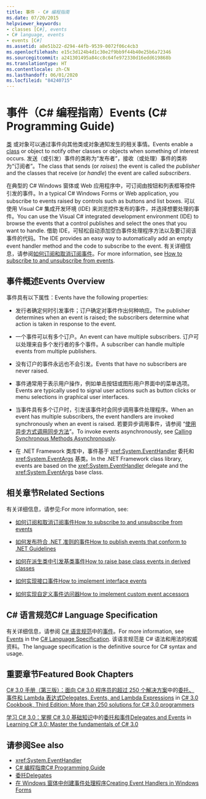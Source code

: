 ```yaml
---
title: 事件 - C# 编程指南
ms.date: 07/20/2015
helpviewer_keywords:
- classes [C#], events
- C# language, events
- events [C#]
ms.assetid: a8e51b22-d294-44fb-9539-0072f06c4cb3
ms.openlocfilehash: e15c3d124b4d1c30e2f9bb9f44b40e25b6a72346
ms.sourcegitcommit: a241301495a84cc8c64fe972330d16edd619868b
ms.translationtype: HT
ms.contentlocale: zh-CN
ms.lasthandoff: 06/01/2020
ms.locfileid: "84240715"
---
```

# <a name="events-c-programming-guide"></a><span data-ttu-id="d4037-102">事件（C# 编程指南）</span><span class="sxs-lookup"><span data-stu-id="d4037-102">Events (C# Programming Guide)</span></span>
<span data-ttu-id="d4037-103">[类](../../language-reference/keywords/class.md) 或对象可以通过事件向其他类或对象通知发生的相关事情。</span><span class="sxs-lookup"><span data-stu-id="d4037-103">Events enable a [class](../../language-reference/keywords/class.md) or object to notify other classes or objects when something of interest occurs.</span></span> <span data-ttu-id="d4037-104">发送（或引发）事件的类称为“发布者”，接收（或处理）事件的类称为“订阅者”。</span><span class="sxs-lookup"><span data-stu-id="d4037-104">The class that sends (or *raises*) the event is called the *publisher* and the classes that receive (or *handle*) the event are called *subscribers*.</span></span>  
  
<span data-ttu-id="d4037-105">在典型的 C# Windows 窗体或 Web 应用程序中，可订阅由按钮和列表框等控件引发的事件。</span><span class="sxs-lookup"><span data-stu-id="d4037-105">In a typical C# Windows Forms or Web application, you subscribe to events raised by controls such as buttons and list boxes.</span></span> <span data-ttu-id="d4037-106">可以使用 Visual C# 集成开发环境 (IDE) 来浏览控件发布的事件，并选择想要处理的事件。</span><span class="sxs-lookup"><span data-stu-id="d4037-106">You can use the Visual C# integrated development environment (IDE) to browse the events that a control publishes and select the ones that you want to handle.</span></span> <span data-ttu-id="d4037-107">借助 IDE，可轻松自动添加空白事件处理程序方法以及要订阅该事件的代码。</span><span class="sxs-lookup"><span data-stu-id="d4037-107">The IDE provides an easy way to automatically add an empty event handler method and the code to subscribe to the event.</span></span> <span data-ttu-id="d4037-108">有关详细信息，请参阅[如何订阅和取消订阅事件](./how-to-subscribe-to-and-unsubscribe-from-events.md)。</span><span class="sxs-lookup"><span data-stu-id="d4037-108">For more information, see [How to subscribe to and unsubscribe from events](./how-to-subscribe-to-and-unsubscribe-from-events.md).</span></span>
  
## <a name="events-overview"></a><span data-ttu-id="d4037-109">事件概述</span><span class="sxs-lookup"><span data-stu-id="d4037-109">Events Overview</span></span>  
 <span data-ttu-id="d4037-110">事件具有以下属性：</span><span class="sxs-lookup"><span data-stu-id="d4037-110">Events have the following properties:</span></span>  
  
- <span data-ttu-id="d4037-111">发行者确定何时引发事件；订户确定对事件作出何种响应。</span><span class="sxs-lookup"><span data-stu-id="d4037-111">The publisher determines when an event is raised; the subscribers determine what action is taken in response to the event.</span></span>  
  
- <span data-ttu-id="d4037-112">一个事件可以有多个订户。</span><span class="sxs-lookup"><span data-stu-id="d4037-112">An event can have multiple subscribers.</span></span> <span data-ttu-id="d4037-113">订户可以处理来自多个发行者的多个事件。</span><span class="sxs-lookup"><span data-stu-id="d4037-113">A subscriber can handle multiple events from multiple publishers.</span></span>  
  
- <span data-ttu-id="d4037-114">没有订户的事件永远也不会引发。</span><span class="sxs-lookup"><span data-stu-id="d4037-114">Events that have no subscribers are never raised.</span></span>  
  
- <span data-ttu-id="d4037-115">事件通常用于表示用户操作，例如单击按钮或图形用户界面中的菜单选项。</span><span class="sxs-lookup"><span data-stu-id="d4037-115">Events are typically used to signal user actions such as button clicks or menu selections in graphical user interfaces.</span></span>  
  
- <span data-ttu-id="d4037-116">当事件具有多个订户时，引发该事件时会同步调用事件处理程序。</span><span class="sxs-lookup"><span data-stu-id="d4037-116">When an event has multiple subscribers, the event handlers are invoked synchronously when an event is raised.</span></span> <span data-ttu-id="d4037-117">若要异步调用事件，请参阅 “[使用异步方式调用同步方法](../../../standard/asynchronous-programming-patterns/calling-synchronous-methods-asynchronously.md)”。</span><span class="sxs-lookup"><span data-stu-id="d4037-117">To invoke events asynchronously, see [Calling Synchronous Methods Asynchronously](../../../standard/asynchronous-programming-patterns/calling-synchronous-methods-asynchronously.md).</span></span>  
  
- <span data-ttu-id="d4037-118">在 .NET Framework 类库中，事件基于 <xref:System.EventHandler> 委托和 <xref:System.EventArgs> 基类。</span><span class="sxs-lookup"><span data-stu-id="d4037-118">In the .NET Framework class library, events are based on the <xref:System.EventHandler> delegate and the <xref:System.EventArgs> base class.</span></span>  
  
## <a name="related-sections"></a><span data-ttu-id="d4037-119">相关章节</span><span class="sxs-lookup"><span data-stu-id="d4037-119">Related Sections</span></span>  
 <span data-ttu-id="d4037-120">有关详细信息，请参见:</span><span class="sxs-lookup"><span data-stu-id="d4037-120">For more information, see:</span></span>  
  
- [<span data-ttu-id="d4037-121">如何订阅和取消订阅事件</span><span class="sxs-lookup"><span data-stu-id="d4037-121">How to subscribe to and unsubscribe from events</span></span>](./how-to-subscribe-to-and-unsubscribe-from-events.md)

- [<span data-ttu-id="d4037-122">如何发布符合 .NET 准则的事件</span><span class="sxs-lookup"><span data-stu-id="d4037-122">How to publish events that conform to .NET Guidelines</span></span>](./how-to-publish-events-that-conform-to-net-framework-guidelines.md)

- [<span data-ttu-id="d4037-123">如何在派生类中引发基类事件</span><span class="sxs-lookup"><span data-stu-id="d4037-123">How to raise base class events in derived classes</span></span>](./how-to-raise-base-class-events-in-derived-classes.md)

- [<span data-ttu-id="d4037-124">如何实现接口事件</span><span class="sxs-lookup"><span data-stu-id="d4037-124">How to implement interface events</span></span>](./how-to-implement-interface-events.md)

- [<span data-ttu-id="d4037-125">如何实现自定义事件访问器</span><span class="sxs-lookup"><span data-stu-id="d4037-125">How to implement custom event accessors</span></span>](./how-to-implement-custom-event-accessors.md)

## <a name="c-language-specification"></a><span data-ttu-id="d4037-126">C# 语言规范</span><span class="sxs-lookup"><span data-stu-id="d4037-126">C# Language Specification</span></span>  

<span data-ttu-id="d4037-127">有关详细信息，请参阅 [C# 语言规范](/dotnet/csharp/language-reference/language-specification/introduction)中的[事件](~/_csharplang/spec/classes.md#events)。</span><span class="sxs-lookup"><span data-stu-id="d4037-127">For more information, see [Events](~/_csharplang/spec/classes.md#events) in the [C# Language Specification](/dotnet/csharp/language-reference/language-specification/introduction).</span></span> <span data-ttu-id="d4037-128">该语言规范是 C# 语法和用法的权威资料。</span><span class="sxs-lookup"><span data-stu-id="d4037-128">The language specification is the definitive source for C# syntax and usage.</span></span>
  
## <a name="featured-book-chapters"></a><span data-ttu-id="d4037-129">重要章节</span><span class="sxs-lookup"><span data-stu-id="d4037-129">Featured Book Chapters</span></span>  
 <span data-ttu-id="d4037-130">[C# 3.0 手册（第三版）：面向 C# 3.0 程序员的超过 250 个解决方案](https://docs.microsoft.com/previous-versions/visualstudio/visual-studio-2008/ff518995%28v=orm.10%29)中的[委托、事件和 Lambda 表达式](https://docs.microsoft.com/previous-versions/visualstudio/visual-studio-2008/ff518994%28v=orm.10%29)</span><span class="sxs-lookup"><span data-stu-id="d4037-130">[Delegates, Events, and Lambda Expressions](https://docs.microsoft.com/previous-versions/visualstudio/visual-studio-2008/ff518994%28v=orm.10%29) in [C# 3.0 Cookbook, Third Edition: More than 250 solutions for C# 3.0 programmers](https://docs.microsoft.com/previous-versions/visualstudio/visual-studio-2008/ff518995%28v=orm.10%29)</span></span>  
  
 <span data-ttu-id="d4037-131">[学习 C# 3.0：掌握 C# 3.0 基础知识](https://docs.microsoft.com/previous-versions/visualstudio/visual-studio-2008/ff652493%28v=orm.10%29)中的[委托和事件](https://docs.microsoft.com/previous-versions/visualstudio/visual-studio-2008/ff652490%28v=orm.10%29)</span><span class="sxs-lookup"><span data-stu-id="d4037-131">[Delegates and Events](https://docs.microsoft.com/previous-versions/visualstudio/visual-studio-2008/ff652490%28v=orm.10%29) in [Learning C# 3.0: Master the fundamentals of C# 3.0](https://docs.microsoft.com/previous-versions/visualstudio/visual-studio-2008/ff652493%28v=orm.10%29)</span></span>  
  
## <a name="see-also"></a><span data-ttu-id="d4037-132">请参阅</span><span class="sxs-lookup"><span data-stu-id="d4037-132">See also</span></span>

- <xref:System.EventHandler>
- [<span data-ttu-id="d4037-133">C# 编程指南</span><span class="sxs-lookup"><span data-stu-id="d4037-133">C# Programming Guide</span></span>](../index.md)
- [<span data-ttu-id="d4037-134">委托</span><span class="sxs-lookup"><span data-stu-id="d4037-134">Delegates</span></span>](../delegates/index.md)
- [<span data-ttu-id="d4037-135">在 Windows 窗体中创建事件处理程序</span><span class="sxs-lookup"><span data-stu-id="d4037-135">Creating Event Handlers in Windows Forms</span></span>](../../../framework/winforms/creating-event-handlers-in-windows-forms.md)
